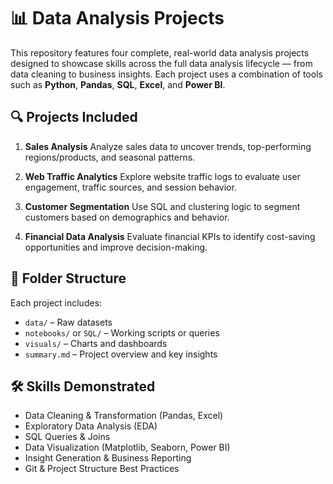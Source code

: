 # 📊 Data Analysis Projects

This repository features four complete, real-world data analysis projects designed to showcase skills across the full data analysis lifecycle — from data cleaning to business insights. Each project uses a combination of tools such as **Python**, **Pandas**, **SQL**, **Excel**, and **Power BI**.

## 🔍 Projects Included

1. **Sales Analysis**
   Analyze sales data to uncover trends, top-performing regions/products, and seasonal patterns.

2. **Web Traffic Analytics**
   Explore website traffic logs to evaluate user engagement, traffic sources, and session behavior.

3. **Customer Segmentation**
   Use SQL and clustering logic to segment customers based on demographics and behavior.

4. **Financial Data Analysis**
   Evaluate financial KPIs to identify cost-saving opportunities and improve decision-making.

## 📁 Folder Structure

Each project includes:

* `data/` – Raw datasets
* `notebooks/` or `SQL/` – Working scripts or queries
* `visuals/` – Charts and dashboards
* `summary.md` – Project overview and key insights

## 🛠️ Skills Demonstrated

* Data Cleaning & Transformation (Pandas, Excel)
* Exploratory Data Analysis (EDA)
* SQL Queries & Joins
* Data Visualization (Matplotlib, Seaborn, Power BI)
* Insight Generation & Business Reporting
* Git & Project Structure Best Practices